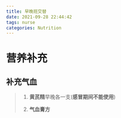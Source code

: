 ```yaml
---
title: 早晚班交替
date: 2021-09-28 22:44:42
tags: nurse
categories: Nutrition
---
```


# 营养补充

## 补充气血

> 1. **黄芪精**早晚各一支(**感冒期间不能使用**)
> 
> 2. **气血膏方**


